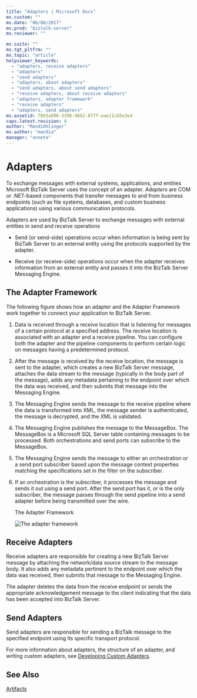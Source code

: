 ```yaml
---
title: "Adapters | Microsoft Docs"
ms.custom: ""
ms.date: "06/08/2017"
ms.prod: "biztalk-server"
ms.reviewer: ""

ms.suite: ""
ms.tgt_pltfrm: ""
ms.topic: "article"
helpviewer_keywords: 
  - "adapters, receive adapters"
  - "adapters"
  - "send adapters"
  - "adapters, about adapters"
  - "send adapters, about send adapters"
  - "receive adapters, about receive adapters"
  - "adapters, adapter framework"
  - "receive adapters"
  - "adapters, send adapters"
ms.assetid: 7803a806-3396-4662-877f-eae11cb5e3e4
caps.latest.revision: 8
author: "MandiOhlinger"
ms.author: "mandia"
manager: "anneta"
---
```

# Adapters
To exchange messages with external systems, applications, and entities Microsoft BizTalk Server uses the concept of an adapter. *Adapters* are COM or .NET-based components that transfer messages to and from business endpoints (such as file systems, databases, and custom business applications) using various communication protocols.  
  
 Adapters are used by BizTalk Server to exchange messages with external entities in send and receive operations  
  
-   Send (or send-side) operations occur when information is being sent by BizTalk Server to an external entity using the protocols supported by the adapter.  
  
-   Receive (or receive-side) operations occur when the adapter receives information from an external entity and passes it into the BizTalk Server Messaging Engine.  
  
## The Adapter Framework  
 The following figure shows how an adapter and the Adapter Framework work together to connect your application to BizTalk Server.  
  
1. Data is received through a receive location that is listening for messages of a certain protocol at a specified address. The receive location is associated with an adapter and a receive pipeline. You can configure both the adapter and the pipeline components to perform certain logic on messages having a predetermined protocol.  
  
2. After the message is received by the receive location, the message is sent to the adapter, which creates a new BizTalk Server message, attaches the data stream to the message (typically in the body part of the message), adds any metadata pertaining to the endpoint over which the data was received, and then submits that message into the Messaging Engine.  
  
3. The Messaging Engine sends the message to the receive pipeline where the data is transformed into XML, the message sender is authenticated, the message is decrypted, and the XML is validated.  
  
4. The Messaging Engine publishes the message to the MessageBox. The MessageBox is a Microsoft SQL Server table containing messages to be processed. Both orchestrations and send ports can subscribe to the MessageBox.  
  
5. The Messaging Engine sends the message to either an orchestration or a send port subscriber based upon the message context properties matching the specifications set in the filter on the subscriber.  
  
6. If an orchestration is the subscriber, it processes the message and sends it out using a send port. After the send port has it, or is the only subscriber, the message passes through the send pipeline into a send adapter before being transmitted over the wire.  
  
   The Adapter Framework  
  
   ![The adapter framework](../core/media/ebiz-sdk-adpttoday.gif "ebiz_sdk_adpttoday")  
  
## Receive Adapters  
 Receive adapters are responsible for creating a new BizTalk Server message by attaching the network/data source stream to the message body. It also adds any metadata pertinent to the endpoint over which the data was received, then submits that message to the Messaging Engine.  
  
 The adapter deletes the data from the receive endpoint or sends the appropriate acknowledgement message to the client indicating that the data has been accepted into BizTalk Server.  
  
## Send Adapters  
 Send adapters are responsible for sending a BizTalk message to the specified endpoint using its specific transport protocol.  
  
 For more information about adapters, the structure of an adapter, and writing custom adapters, see [Developing Custom Adapters](../core/developing-custom-adapters.md).  
  
## See Also  
 [Artifacts](../core/artifacts.md)